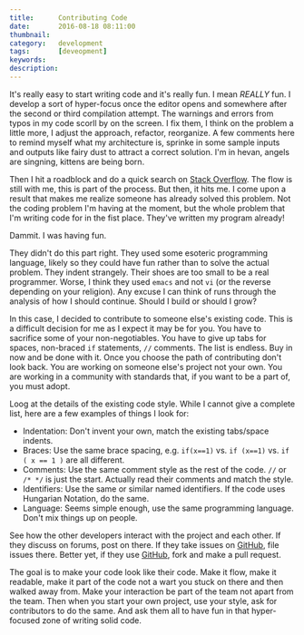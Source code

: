 ```yaml
---
title: 		Contributing Code
date: 		2016-08-18 08:11:00
thumbnail:
category:	development
tags: 		[deveopment]
keywords:   
description:
---
```


It's really easy to start writing code and it's really fun. I mean *REALLY* fun. 
I develop a sort of  hyper-focus once the editor opens and somewhere after the second 
or third compilation attempt. The warnings and errors from typos in my code scorll by
on the screen. I fix them, I think on the problem a little more, I adjust the approach,
refactor, reorganize. A few comments here to remind myself what my architecture is,
sprinke in some sample inputs and outputs like fairy dust to attract a correct
solution. I'm in hevan, angels are singning, kittens are being born.

Then I hit a roadblock and do a quick search on [Stack Overflow](http://stackoverflow.com). 
The flow is still with me, this is part of the process. But then, it hits me.
I come upon a result that makes me realize someone has already solved this problem.
Not the coding problem I'm having at the moment, but the whole problem that I'm writing 
code for in the fist place. They've written my program already!

Dammit. I was having fun.

They didn't do this part right. They used some esoteric programming language, likely
so they could have fun rather than to solve the actual problem. They indent strangely.
Their shoes are too small to be a real programmer. Worse, I think they used `emacs` and
not `vi` (or the reverse depending on your religion). Any excuse I can think of runs
through the analysis of how I should continue. Should I build or should I grow?

In this case, I decided to contribute to someone else's existing code. This is a 
difficult decision for me as I expect it may be for you. You have to sacrifice
some of your non-negotiables. You have to give up tabs for spaces, non-braced `if`
statements, `//` comments. The list is endless. Buy in now and be done with it.
Once you choose the path of contributing don't look back. You are working on someone
else's project not your own. You are working in a community with standards that,
if you want to be a part of, you must adopt.

Loog at the details of the existing code style. While I cannot give a 
complete list, here are a few examples of things I look for:

* Indentation: Don't invent your own, match the existing tabs/space indents.
* Braces: Use the same brace spacing, e.g. `if(x==1)` vs. `if (x==1)` vs. `if ( x == 1 )` are all different.
* Comments: Use the same comment style as the rest of the code. `//` or `/* */` is just the start. Actually read their comments and match the style.
* Identifiers: Use the same or similar named identifiers. If the code uses Hungarian Notation, do the same.
* Language: Seems simple enough, use the same programming language. Don't mix things up on people.

See how the other developers interact with the project and each other.
If they discuss on forums, post on there. If they take issues on [GitHub](http://github.com), file
issues there. Better yet, if they use [GitHub](http://github.com), fork and make a pull request.

The goal is to make your code look like their code. Make it flow,
make it readable, make it part of the code not a wart you stuck on there and then
walked away from. Make your interaction be part of the team not apart from the team.
Then when you start your own project, use your style, ask for contributors to do the same. And ask
them all to have fun in that hyper-focused zone of writing solid code.




